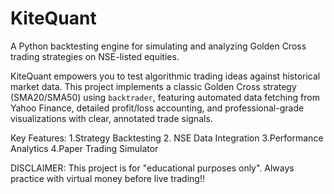 # KiteQuant
A Python backtesting engine for simulating and analyzing Golden Cross trading strategies on NSE-listed equities.

KiteQuant empowers you to test algorithmic trading ideas against historical market data. This project implements a classic Golden Cross strategy (SMA20/SMA50) using `backtrader`, featuring automated data fetching from Yahoo Finance, detailed profit/loss accounting, and professional-grade visualizations with clear, annotated trade signals.

Key Features: 
1.Strategy Backtesting 
2. NSE Data Integration 
3.Performance Analytics 
4.Paper Trading Simulator

DISCLAIMER: This project is for "educational purposes only".
Always practice with virtual money before live trading!!
